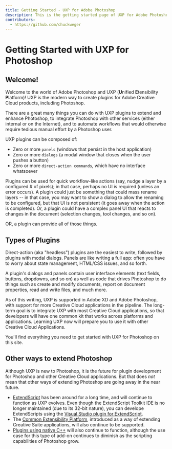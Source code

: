 ```yaml
---
title: Getting Started - UXP for Adobe Photoshop
description: This is the getting started page of UXP for Adobe Photoshop
contributors:
  - https://github.com/chuckweger
---
```


# Getting Started with UXP for Photoshop
## Welcome!
Welcome to the world of Adobe Photoshop and UXP (**U**nified **E**tensibility **P**latform)! UXP is the modern way to create plugins for Adobe Creative Cloud products, including Photoshop. 

There are a great many things you can do with UXP plugins to extend and enhance Photoshop, to integrate Photoshop with other services (either internal or on the Internet), and to automate workflows that would otherwise require tedious manual effort by a Photoshop user.

UXP plugins can be composed of:

* Zero or more `panels` (windows that persist in the host application)
* Zero or more `dialogs` (a modal window that closes when the user pushes a button)
* Zero or more `direct-action commands`, which have no interface whatsoever

Plugins can be used for quick workflow-like actions (say, nudge a layer by a configured # of pixels); in that case, perhaps no UI is required (unless an error occurs). A plugin could just be something that could mass rename layers -- in that case, you may want to show a dialog to allow the renaming to be configured, but that UI is not persistent (it goes away when the action is completed). Or, a plugin could have a complex panel UI that reacts to changes in the document (selection changes, tool changes, and so on).

OR, a plugin can provide all of those things.

## Types of Plugins

Direct-action (aka "headless") plugins are the easiest to write, followed by plugins with modal dialogs. Panels are like writing a full app: often you have to worry about state management, HTML/CSS issues, and so forth.

A plugin's dialogs and panels contain user interface elements (text fields, buttons, dropdowns, and so on) as well as code that drives Photoshop to do things such as create and modify documents, report on document properties, read and write files, and much more.

As of this writing, UXP is supported in Adobe XD and Adobe Photoshop, with support for more Creative Cloud applications in the pipeline. The long-term goal is to integrate UXP with most Creative Cloud applications, so that developers will have one common kit that works across platforms and applications. Learning UXP now will prepare you to use it with other Creative Cloud Applications.

You'll find everything you need to get started with UXP for Photoshop on this site.

## Other ways to extend Photoshop

Although UXP is new to Photoshop, it is the future for plugin development for Photoshop and other Creative Cloud applications. But that does _not_ mean that other ways of extending Photoshop are going away in the near future.

* [ExtendScript](https://www.adobe.com/devnet/photoshop/scripting.html) has been around for a long time, and will continue to function as UXP evolves. Even though the ExtendScript Toolkit IDE is no longer maintained (due to its 32-bit nature), you can develope ExtendScripts using the [Visual Studio plugin for ExtendScript](https://marketplace.visualstudio.com/items?itemName=Adobe.extendscript-debug).
* The [Common Extensibility Platform](https://www.adobe.io/apis/creativecloud/cep.html), introduced as a way of extending Creative Suite applications, will also continue to be supported.
* [Plugins using native C++](https://www.adobe.com/devnet/photoshop/sdk.html) will also continue to function, although the use case for this type of add-on continues to diminish as the scripting capabilities of Photoshop grow.